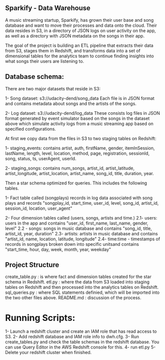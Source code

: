 ## Sparkify - Data Warehouse

A music streaming startup, Sparkify, has grown their user base and song database and want to move their processes and data onto the cloud. Their data resides in S3, in a directory of JSON logs on user activity on the app, as well as a directory with JSON metadata on the songs in their app.

The goal of the project is building an ETL pipeline that extracts their data from S3, stages them in Redshift, and transforms data into a set of dimensional tables for the analytics team to continue finding insights into what songs their users are listening to. 

## Database schema:

There are two major datasets that reside in S3:

1- Song dataset: s3://udacity-dend/song_data
Each file is in JSON format and contains metadata about songs and the artists of the songs.

2- Log dataset: s3://udacity-dend/log_data
These consists log files in JSON format generated by event simulator based on the songs in the dataset above which simulate activity logs from a music streaming app based on specified configurations.

At first we copy data from the files in S3 to two staging tables on Redshift:

1- staging_events: contains 
artist, auth, firstName, gender, itemInSession, lastName, length, level, location, method, page, registration, sessionId, song, status, ts, userAgent, userId.

2- staging_songs: contains
num_songs, artist_id, artist_latitude, artist_longitude, artist_location, artist_name, song_id, title, duration, year.

Then a star schema optimized for queries. This includes the following tables.

 1- Fact table called (songplays) 
 records in log data associated with song plays and records "songplay_id, start_time, user_id, level, song_id, artist_id, session_id, location, user_agent"


 2- Four dimension tables called (users, songs, artists and time.)
 2.1- users: users in the app and contains "user_id, first_name, last_name, gender, level"
 2.2 - songs: songs in music database and contains "song_id, title, artist_id, year, duration"
 2.3- artists: artists in music database and contains "artist_id, name, location, latitude, longitude"
 2.4- time:time - timestamps of records in songplays broken down into specific unitsand contains "start_time, hour, day, week, month, year, weekday"
 
## Project Structure

create_table.py : is where fact and dimension tables created for the star schema in Redshift.
etl.py : where the data from S3 loaded into staging tables on Redshift and then processed into the analytics tables on Redshift.
sql_queries.py : where SQL statements definied, which will be imported into the two other files above.
README.md : discussion of the process.

# Running Scripts:

1- Launch a redshift cluster and create an IAM role that has read access to S3.
2- Add redshift database and IAM role info to dwh.cfg.
3- Run create_tables.py and check the table schemas in the redshift database. You can use Query Editor in the AWS Redshift console for this.
4- run etl.py 
5- Delete your redshift cluster when finished.




